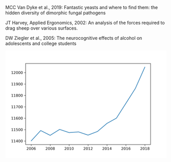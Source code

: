 MCC Van Dyke et al., 2019: Fantastic yeasts and where to find them: the hidden diversity of dimorphic fungal pathogens

JT Harvey, Applied Ergonomics, 2002: An analysis of the forces required to drag sheep over various surfaces.

DW Ziegler et al., 2005: The neurocognitive effects of alcohol on adolescents and college students

![Beer](Beer.png)
